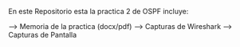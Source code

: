En este Repositorio esta la practica 2 de OSPF incluye:


--> Memoria de la practica (docx/pdf)
--> Capturas de Wireshark
--> Capturas de Pantalla



